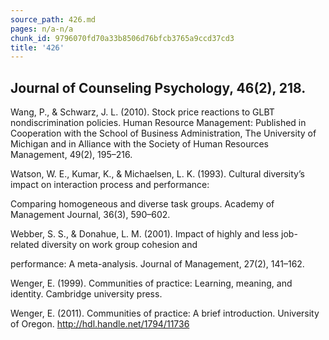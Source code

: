 ```yaml
---
source_path: 426.md
pages: n/a-n/a
chunk_id: 9796070fd70a33b8506d76bfcb3765a9ccd37cd3
title: '426'
---
```

## Journal of Counseling Psychology, 46(2), 218.

Wang, P., & Schwarz, J. L. (2010). Stock price reactions to GLBT nondiscrimination policies. Human Resource Management: Published in Cooperation with the School of Business Administration, The University of Michigan and in Alliance with the Society of Human Resources Management, 49(2), 195–216.

Watson, W. E., Kumar, K., & Michaelsen, L. K. (1993). Cultural diversity’s impact on interaction process and performance:

Comparing homogeneous and diverse task groups. Academy of Management Journal, 36(3), 590–602.

Webber, S. S., & Donahue, L. M. (2001). Impact of highly and less job-related diversity on work group cohesion and

performance: A meta-analysis. Journal of Management, 27(2), 141–162.

Wenger, E. (1999). Communities of practice: Learning, meaning, and identity. Cambridge university press.

Wenger, E. (2011). Communities of practice: A brief introduction. University of Oregon. http://hdl.handle.net/1794/11736
